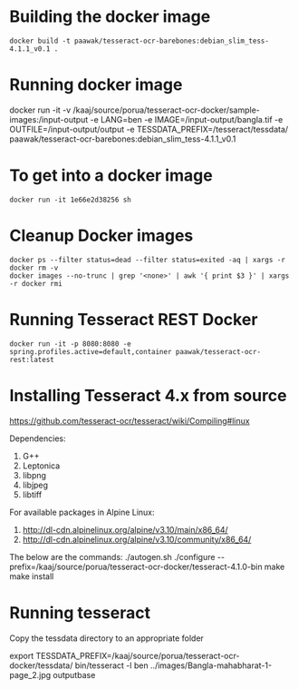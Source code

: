 # Building the docker image

    docker build -t paawak/tesseract-ocr-barebones:debian_slim_tess-4.1.1_v0.1 .

# Running docker image
    
docker run -it -v /kaaj/source/porua/tesseract-ocr-docker/sample-images:/input-output -e LANG=ben -e IMAGE=/input-output/bangla.tif -e OUTFILE=/input-output/output -e TESSDATA_PREFIX=/tesseract/tessdata/ paawak/tesseract-ocr-barebones:debian_slim_tess-4.1.1_v0.1

# To get into a docker image

    docker run -it 1e66e2d38256 sh


# Cleanup Docker images

    docker ps --filter status=dead --filter status=exited -aq | xargs -r docker rm -v
    docker images --no-trunc | grep '<none>' | awk '{ print $3 }' | xargs -r docker rmi


# Running Tesseract REST Docker

    docker run -it -p 8080:8080 -e spring.profiles.active=default,container paawak/tesseract-ocr-rest:latest

# Installing Tesseract 4.x from source

https://github.com/tesseract-ocr/tesseract/wiki/Compiling#linux

Dependencies:
1. G++
2. Leptonica
3. libpng
4. libjpeg
5. libtiff

For available packages in Alpine Linux:
1. http://dl-cdn.alpinelinux.org/alpine/v3.10/main/x86_64/
2. http://dl-cdn.alpinelinux.org/alpine/v3.10/community/x86_64/

The below are the commands:
./autogen.sh 
./configure --prefix=/kaaj/source/porua/tesseract-ocr-docker/tesseract-4.1.0-bin
make
make install

# Running tesseract

Copy the tessdata directory to an appropriate folder

export TESSDATA_PREFIX=/kaaj/source/porua/tesseract-ocr-docker/tessdata/
bin/tesseract -l ben ../images/Bangla-mahabharat-1-page_2.jpg outputbase



